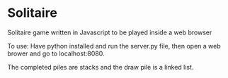 Solitaire
=========

Solitaire game written in Javascript to be played inside a web browser

To use: Have python installed and run the server.py file, then open a web brower and go to localhost:8080.

The completed piles are stacks and the draw pile is a linked list.

